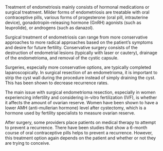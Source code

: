 Treatment of endometriosis mainly consists of hormonal medications or surgical treatment. Milder forms of endometriosis are treatable with oral contraceptive pills, various forms of progesterone (oral pill, intrauterine device), gonadotropin-releasing hormone (GnRH) agonists (such as leuprolide), or androgens (such as danazol).

Surgical treatment of endometriosis can range from more conservative approaches to more radical approaches based on the patient’s symptoms and desire for future fertility. Conservative surgery consists of the destruction of endometrial lesions (typically with laser or cautery), drainage of the endometrioma, and removal of the cystic capsule.

Surgeries, especially more conservative options, are typically completed laparoscopically. In surgical resection of an endometrioma, it is important to strip the cyst wall during the procedure instead of simply draining the cyst. This has been shown to decrease recurrence rates.

The main issue with surgical endometrioma resection, especially in women experiencing infertility and considering in-vitro fertilization (IVF), is whether it affects the amount of ovarian reserve. Women have been shown to have a lower AMH (anti-mullerian hormone) level after cystectomy, which is a hormone used by fertility specialists to measure ovarian reserve.

After surgery, some providers place patients on medical therapy to attempt to prevent a recurrence. There have been studies that show a 6-month course of oral contraceptive pills helps to prevent a recurrence. However, this treatment option again depends on the patient and whether or not they are trying to conceive.